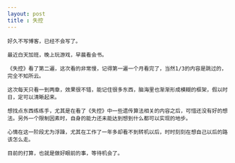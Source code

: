 ```yaml
---
layout: post
title : 失控
---
```


	好久不写博客，已经不会写了。

	最近白天加班，晚上玩游戏，早晨看会书。
	
	《失控》看了第二遍，这次看的非常慢，记得第一遍一个月看完了，当然1/3的内容是跳过的，完全不知所云。
	
	这次每天只看一到两章，效果很不错，能记住很多东西，脑海里也渐渐形成模糊的框架，假以时日，定可以清晰起来。
	
	想找点东西练练手，尤其是在看了《失控》中一些遗传算法相关的内容之后，可惜还没有好的想法。另外一个限制因素时，自身的能力还未能达到想到什么都可以实现的地步。
	
	心情在这一阶段尤为浮躁，尤其在工作了一年多却看不到转机以后，时时刻刻在想自己以后的路该怎么走。
	
	目前的打算，也就是做好眼前的事，等待机会了。